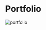 # Portfolio
![portfolio](https://github.com/ewniuL/Portfolio/assets/167976108/fc3b0f90-26bb-423f-9229-62dd7a5822d0)
